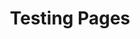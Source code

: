 ---
title: Testing Pages
excerpt: ''
deprecated: false
hidden: true
metadata:
  title: ''
  description: ''
  robots: index
next:
  description: ''
---